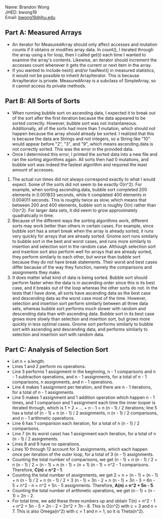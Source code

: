 Name: Brandon Wong  
JHED: bwong19  
Email: bwong19@jhu.edu  

## Part A: Measured Arrays

* An iterator for MeasuredArray should only affect accesses and mutation counts if it obtains or modifies array data. In count(), I iterated through the array using a for loop, then I called get(i) each time I wanted to examine the array's contents. Likewise, an iterator should increment the accesses count whenever it gets the current or next item in the array.
* If you wanted to include next() and/or hasNext() in measured statistics, it would not be possible to inherit ArrayIterator. This is because ArrayIterator is private. MeasuredArray is a subclass of SimpleArray, so it cannot access its private methods.


## Part B: All Sorts of Sorts

* When running bubble sort on ascending.data, I expected it to break out of the sort after the first iteration because the data appeared to be sorted correctly. However, bubble sort was not instantaneous. Additionally, all of the sorts had more than 1 mutation, which should not happen because the array should already be sorted. I realized that this is because the data are Strings and not integers, so a String like "10" would appear before "2", "3", and "9", which means ascending.data is not correctly sorted. This was the error in the provided data.
* Once I determined this error, I printed the sorted data into a new file and ran the sorting algorithms again. All sorts then had 0 mutations, and bubble sort was indeed the fastest algorithm and required the least amount of accesses.

1. The actual run times did not always correspond exactly to what I would expect. Some of the sorts did not seem to be exactly O(n^2). For example, when sorting ascending.data, bubble sort completed 200 elements in 0.001833 seconds, while it completed 400 elements in 0.004011 seconds. This is roughly twice as slow, which means that between 200 and 400 elements, bubble sort is roughly O(n) rather than O(n^2). For larger data sets, it did seem to grow approximately quadratically in time.
2. Because of the different ways the sorting algorithms work, different sorts may work better than others in certain cases. For example, since bubble sort has a smart break when the array is already sorted, it runs very quickly for arrays that are already sorted. Gnome sort runs similarly to bubble sort in the best and worst cases, and runs more similarly to insertion and selection sort in the random case. Although selection sort and insertion sort also perform well for arrays that are already sorted, they perform similarly to each other, but worse than bubble sort because they do not have break statements. Their worst and best cases differ because of the way they function, namely the comparisons and assignments they make.
3. It does matter what kind of data is being sorted. Bubble sort should perform faster when the data is in ascending order since this is its best case, and it breaks out of the loop whereas the other sorts do not. In the tests that I have done, all sorts have ascending data as the best case and descending data as the worst case most of the time. However, selection and insertion sort perform similarly between all three data sets, whereas bubble sort performs much slower with random and descending data than with ascending data. Bubble sort in its best case grows more slowly than selection and insertion sort, but grows more quickly in less optimal cases. Gnome sort performs similarly to bubble sort with ascending and descending data, and performs similarly to selection and insertion sort with random data.


## Part C: Analysis of Selection Sort

* Let n = a.length.
* Lines 1 and 2 perform no operations.
* Line 3 performs 1 assignment in the beginning, n - 1 comparisons and n - 1 subtraction operations, and n - 1 assignments, for a total of n - 1 comparisons, n assignments, and n - 1 operations.
* Line 4 makes 1 assignment per iteration, and there are n - 1 iterations, for a total of n - 1 assignments.
* Line 5 makes 1 assignment and 1 addition operation which happen n - 1 times, and 1 comparison and 1 assignment each time the inner looper is iterated through, which is 1 + 2 + ... + n - 1 = n (n - 1) / 2 iterations; line 5 has a total of (n - 1) + n (n - 1) / 2 assignments, n (n - 1) / 2 comparisons, and n - 1 arithmetic operations.
* Line 6 has 1 comparison each iteration, for a total of n (n - 1) / 2 comparisons.
* Line 7 (in its worst case) has 1 assignment each iteration, for a total of n (n - 1) / 2 assignments.
* Lines 8 and 9 have no operations.
* Lines 10 through 12 account for 3 assignments, which each happen once per iteration of the outer loop, for a total of 3 (n - 1) assignments.
* Counting the total number of comparisons, we get (n - 1) + n (n - 1) / 2 + n (n - 1) / 2 = (n - 1) + n (n - 1) = (n + 1) (n - 1) = n^2 - 1 comparisons. Therefore, **C(n) = n^2 - 1**.
* Counting the total number of assignments, we get 2 + n + (n - 1) + (n - 1) + n (n - 1) / 2 + n (n - 1) / 2 + 3 (n - 1) = 3n - 2 + n (n - 1) + 3n - 3 = 6n - 5 + n^2 - n = n^2 + 5n - 5 assignments. Therefore, **A(n) = n^2 + 5n - 5**.
* Counting the total number of arithmetic operations, we get (n - 1) + (n - 1) = 2n - 2.
* For total time, we add these three numbers up and obtain T(n) = n^2 - 1 + n^2 + 5n - 5 + 2n - 2 = 2n^2 + 7n - 8. This is O(n^2) with c = 3 and n = 7. This is also Omega(n^2) with c = 1 and n = 1, so it is Theta(n^2).
